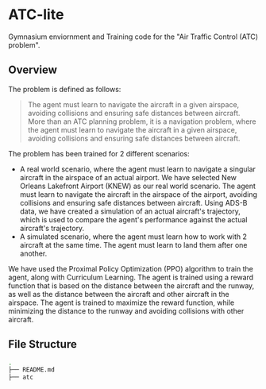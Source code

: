 # ATC-lite

Gymnasium enviornment and Training code for the "Air Traffic Control (ATC) problem".

## Overview

The problem is defined as follows:

> The agent must learn to navigate the aircraft in a given airspace, avoiding collisions and ensuring safe distances between aircraft. More than an ATC planning problem, it is a navigation problem, where the agent must learn to navigate the aircraft in a given airspace, avoiding collisions and ensuring safe distances between aircraft.

The problem has been trained for 2 different scenarios:

- A real world scenario, where the agent must learn to navigate a singular aircraft in the airspace of an actual airport. We have selected New Orleans Lakefront Airport (KNEW) as our real world scenario. The agent must learn to navigate the aircraft in the airspace of the airport, avoiding collisions and ensuring safe distances between aircraft. Using ADS-B data, we have created a simulation of an actual aircraft's trajectory, which is used to compare the agent's performance against the actual aircraft's trajectory.
- A simulated scenario, where the agent must learn how to work with 2 aircraft at the same time. The agent must learn to land them after one another.

We have used the Proximal Policy Optimization (PPO) algorithm to train the agent, along with Curriculum Learning. The agent is trained using a reward function that is based on the distance between the aircraft and the runway, as well as the distance between the aircraft and other aircraft in the airspace. The agent is trained to maximize the reward function, while minimizing the distance to the runway and avoiding collisions with other aircraft.

## File Structure

```bash
.
├── README.md
├── atc
```
